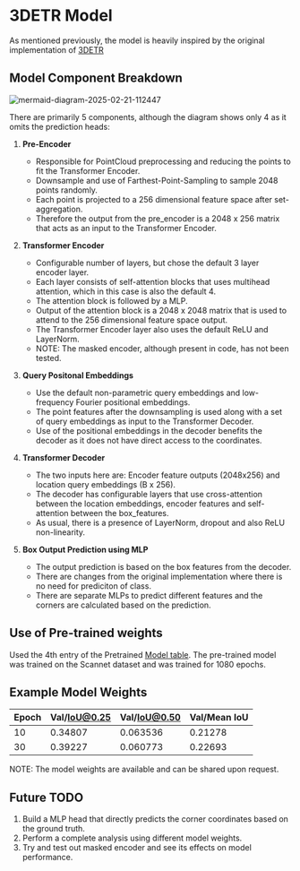 # 3DETR Model

As mentioned previously, the model is heavily inspired by the original implementation of [3DETR](https://github.com/facebookresearch/3detr/tree/main)

## Model Component Breakdown

![mermaid-diagram-2025-02-21-112447](https://github.com/user-attachments/assets/bbb7a14e-a872-4e83-9602-ad00a68fea94)

There are primarily 5 components, although the diagram shows only 4 as it omits the prediction heads:

1. **Pre-Encoder**
    - Responsible for PointCloud preprocessing and reducing the points to fit the Transformer Encoder.
    - Downsample and use of Farthest-Point-Sampling to sample 2048 points randomly.
    - Each point is projected to a 256 dimensional feature space after set-aggregation.
    - Therefore the output from the pre_encoder is a 2048 x 256 matrix that acts as an input to the Transformer Encoder.

2. **Transformer Encoder**
    - Configurable number of layers, but chose the default 3 layer encoder layer.
    - Each layer consists of self-attention blocks that uses multihead attention, which in this case is also the default 4.
    - The attention block is followed by a MLP.
    - Output of the attention block is a 2048 x 2048 matrix that is used to attend to the 256 dimensional feature space output.
    - The Transformer Encoder layer also uses the default ReLU and LayerNorm.
    - NOTE: The masked encoder, although present in code, has not been tested.

3. **Query Positonal Embeddings**
    - Use the default non-parametric query embeddings and low-frequency Fourier positional embeddings.
    - The point features after the downsampling is used along with a set of query embeddings as input to the Transformer Decoder.
    - Use of the positional embeddings in the decoder benefits the decoder as it does not have direct access to the coordinates.

4. **Transformer Decoder**
    - The two inputs here are: Encoder feature outputs (2048x256) and location query embeddings (B x 256).
    - The decoder has configurable layers that use cross-attention between the location embeddings, encoder features and self-attention between the box_features.
    - As usual, there is a presence of LayerNorm, dropout and also ReLU non-linearity.
  
4. **Box Output Prediction using MLP**
    - The output prediction is based on the box features from the decoder.
    - There are changes from the original implementation where there is no need for prediciton of class.
    - There are separate MLPs to predict different features and the corners are calculated based on the prediction.


## Use of Pre-trained weights
Used the 4th entry of the Pretrained [Model table](https://github.com/facebookresearch/3detr/tree/main?tab=readme-ov-file#pretrained-models). The pre-trained model was trained on the Scannet dataset and was trained for 1080 epochs.

## Example Model Weights
| Epoch | Val/IoU@0.25 | Val/IoU@0.50 | Val/Mean IoU |
|-------|--------------|--------------|--------------|
|   10  |    0.34807   |    0.063536  |    0.21278   |
|   30  |    0.39227   |    0.060773  |    0.22693   |

NOTE: The model weights are available and can be shared upon request.

## Future TODO

1. Build a MLP head that directly predicts the corner coordinates based on the ground truth.
2. Perform a complete analysis using different model weights.
3. Try and test out masked encoder and see its effects on model performance.


